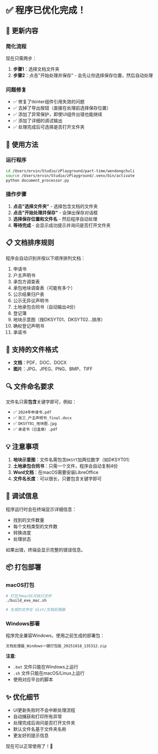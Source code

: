 # ✅ 程序已优化完成！

## 🎉 更新内容

### 简化流程
现在只需两步：
1. **步骤1**：选择文档文件夹
2. **步骤2**：点击"开始处理并保存" - 会先让你选择保存位置，然后自动处理

### 问题修复
- ✅ 修复了tkinter组件引用失效的问题
- ✅ 去掉了导出按钮（直接在处理前选择保存位置）
- ✅ 添加了异常保护，即使UI组件出错也能继续
- ✅ 添加了详细的调试输出
- ✅ 处理完成后可选择是否打开文件夹

## 🚀 使用方法

### 运行程序
```bash
cd /Users/ervin/Studio/zPlayground/part-time/wendangchuli
source /Users/ervin/Studio/zPlayground/.venv/bin/activate
python document_processor.py
```

### 操作步骤
1. **点击"选择文件夹"** - 选择包含文档的文件夹
2. **点击"开始处理并保存"** - 会弹出保存对话框
3. **选择保存位置和文件名** - 然后程序自动处理
4. **等待完成** - 会显示成功提示并询问是否打开文件夹

## 📋 文档排序规则

程序会自动识别并按以下顺序排列文档：

1. 申请书
2. 户主声明书
3. 承包方调查表
4. 承包地块调查表（可能有多个）
5. 公示结果归户表
6. 公示无异议声明书
7. 土地承包合同书（自动输出4份）
8. 登记簿
9. 地块示意图（按DKSYT01、DKSYT02...排序）
10. 确权登记声明书
11. 承诺书

## 📁 支持的文件格式

- **文档**：PDF、DOC、DOCX
- **图片**：JPG、JPEG、PNG、BMP、TIFF

## 🔍 文件命名要求

文件名只需**包含**关键字即可，例如：
- ✅ `2024年申请书.pdf`
- ✅ `张三_户主声明书_final.docx`
- ✅ `DKSYT01_地块图.jpg`
- ✅ `承诺书（已盖章）.pdf`

## 💡 注意事项

1. **地块示意图**：文件名需包含`DKSYT`加两位数字（如DKSYT01）
2. **土地承包合同书**：只需一个文件，程序会自动复制4份
3. **Word文档**：在macOS需要安装LibreOffice
4. **文件名长度**：可以很长，只要包含关键字即可

## 🐛 调试信息

程序运行时会在终端显示详细信息：
- 找到的文件数量
- 每个文档类型的文件数
- 转换进度
- 处理状态

如果出错，终端会显示完整的错误信息。

## 📦 打包部署

### macOS打包
```bash
# 打包为macOS可执行文件
./build_exe_mac.sh

# 生成的文件在 dist/文档处理器
```

### Windows部署

程序完全兼容Windows，使用之前生成的部署包：
```
文档处理器_Windows一键打包版_20251018_135312.zip
```

**注意**: 
- `.bat` 文件只能在Windows上运行
- `.sh` 文件只能在macOS/Linux上运行
- 使用对应平台的脚本

## ✨ 优化细节

- UI更新失败时不会中断处理流程
- 自动捕获和打印所有异常
- 处理完成后询问是否打开文件夹
- 默认文件名基于文件夹名称
- 更友好的提示信息

现在可以正常使用了！🎊
